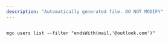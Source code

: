 ```yaml
---
description: "Automatically generated file. DO NOT MODIFY"
---
```


```cli

mgc users list --filter "endsWith(mail,'@outlook.com')"

```